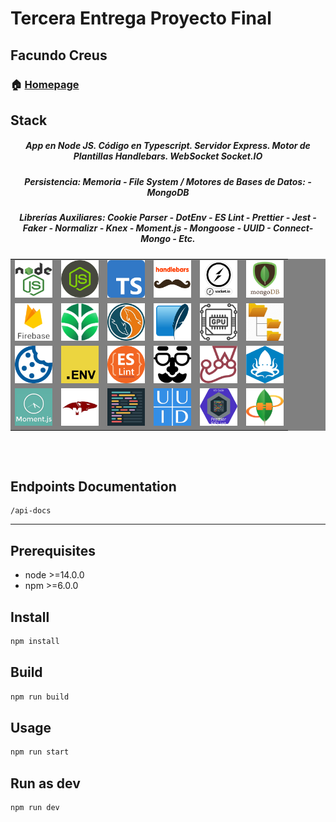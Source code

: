 # Tercera Entrega Proyecto Final

## Facundo Creus

### 🏠 [Homepage](https://github.com/fakush/after-3ra-entrega/03-EjemploCapas)

## Stack

<h5 align="center">App en Node JS. Código en Typescript. Servidor Express. Motor de Plantillas Handlebars. WebSocket Socket.IO</h5>
<h5 align="center">Persistencia: Memoria - File System / Motores de Bases de Datos: - MongoDB</h5>
<h5 align="center">Librerías Auxiliares: Cookie Parser - DotEnv - ES Lint - Prettier - Jest - Faker - Normalizr - Knex - Moment.js - Mongoose - UUID - Connect-Mongo - Etc.</h5>
<div align="center" style="background-color:Grey">
    <table>
        <tr>
            <td><img src='./public/images/nodejs.png' width='60' height='60' alt='Node JS' /></td>
            <td><img src='./public/images/express-cutout.png' width='60' height='60' alt='Node JS' /></td>
            <td><img src='./public/images/Typescript.png' width='60' height='60' alt='Node JS' /></td>
            <td><img src='./public/images/handlebars-js.png' width='60' height='60' alt='Node JS' /></td>
            <td><img src='./public/images/socketio.png' width='60' height='60' alt='Node JS' /></td>
            <td><img src='./public/images/mongodb.png' width='60' height='60' alt='Node JS' /></td>
        </tr>
        <tr>
            <td><img src='./public/images/firebase.png' width='60' height='60' alt='Node JS' /></td>
            <td><img src='./public/images/mongo_atlas.png' width='60' height='60' alt='Node JS' /></td>
            <td><img src='./public/images/mysql-cutout.png' width='60' height='60' alt='Node JS' /></td>
            <td><img src='./public/images/sqlite-icon.svg.png' width='60' height='60' alt='Node JS' /></td>
            <td><img src='./public/images/cpuicon.png' width='60' height='60' alt='Node JS' /></td>
            <td><img src='./public/images/file-system-icon-29.jpg' width='60' height='60' alt='Node JS' /></td>
        </tr>
        <tr>
            <td><img src='./public/images/cookie_parser.png' width='60' height='60' alt='Node JS' /></td>
            <td><img src='./public/images/dotenv.png' width='60' height='60' alt='Node JS' /></td>
            <td><img src='./public/images/eslint.png' width='60' height='60' alt='Node JS' /></td>
            <td><img src='./public/images/faker.png' width='60' height='60' alt='Node JS' /></td>
            <td><img src='./public/images/jest.png' width='60' height='60' alt='Node JS' /></td>
            <td><img src='./public/images/knex-cutout.png' width='60' height='60' alt='Node JS' /></td>
        </tr>
        <tr>
            <td><img src='./public/images/momentjs.png' width='60' height='60' alt='Node JS' /></td>
            <td><img src='./public/images/mongoose-cutout.png' width='60' height='60' alt='Node JS' /></td>
            <td><img src='./public/images/prettier.png' width='60' height='60' alt='Node JS' /></td>
            <td><img src='./public/images/uuid.png' width='60' height='60' alt='Node JS' /></td>
            <td><img src='./public/images/pret-eslint.png' width='60' height='60' alt='Node JS' /></td>
            <td><img src='./public/images/connect-mongo.png' width='60' height='60' alt='Node JS' /></td>
        </tr>
    </table>
</div>
<BR />
<br />

## Endpoints Documentation

```http
/api-docs
```

---

## Prerequisites

- node >=14.0.0
- npm >=6.0.0

## Install

```sh
npm install
```

## Build

```sh
npm run build
```

## Usage

```sh
npm run start
```

## Run as dev

```sh
npm run dev
```
